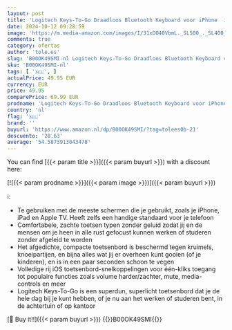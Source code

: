 ```yaml
---
layout: post
title: 'Logitech Keys-To-Go Draadloos Bluetooth Keyboard voor iPhone  iPad  Smartphone  Tablet  Windows  Apple TV  Ultra-Dun  Ultra-Licht  Sneltoetsen  QWERTY UK Layout - Zwart'
date: 2024-10-12 09:28:59
image: 'https://m.media-amazon.com/images/I/31xDO40VbmL._SL500_._SL400_.jpg'
comments: true
category: ofertas
author: 'tole.es'
slug: 'B00OK49SMI-nl Logitech Keys-To-Go Draadloos Bluetooth Keyboard voor...'
sku: 'B00OK49SMI-nl'
tags: [ '🇳🇱', ]
actualPrice: 49.95 EUR
currency: EUR
price: 49.95
comparePrice: 69.99 EUR
prodname: 'Logitech Keys-To-Go Draadloos Bluetooth Keyboard voor iPhone  iPad  Smartphone  Tablet  Windows  Apple TV  Ultra-Dun  Ultra-Licht  Sneltoetsen  QWERTY UK Layout - Zwart'
country: 'nl'
flag: '🇳🇱'
brand: ''
buyurl: 'https://www.amazon.nl/dp/B00OK49SMI/?tag=tolees0b-21'
descuento: '28.63'
average: '54.5873913043478'
---
```


You can find [{{< param title >}}]({{< param buyurl >}}) with a discount here:

[![{{< param prodname >}}]({{< param image >}})]({{< param buyurl >}})

ℹ️:

- Te gebruiken met de meeste schermen die je gebruikt, zoals je iPhone, iPad en Apple TV. Heeft zelfs een handige standaard voor je telefoon
- Comfortabele, zachte toetsen typen zonder geluid zodat jij en de mensen om je heen in alle rust gefocust kunnen werken of studeren zonder afgeleid te worden
- Het afgedichte, compacte toetsenbord is beschermd tegen kruimels, knoeipartijen, en bijna alles wat jij er overheen kunt gooien (of je kinderen), en is in een paar seconden schoon te vegen
- Volledige rij iOS toetsenbord-snelkoppelingen voor één-kliks toegang tot populaire functies zoals volume harder/zachter, mute, media-controls en meer
- Logitech Keys-To-Go is een superdun, superlicht toetsenbord dat je de hele dag bij je kunt hebben, of je nu aan het werken of studeren bent, in de achtertuin of op kantoor

[🛒 Buy it!!]({{< param buyurl >}})
{{<world>}}B00OK49SMI{{</world>}}
